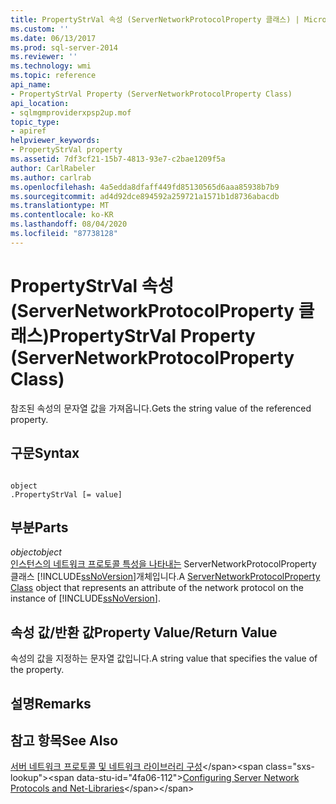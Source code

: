 ```yaml
---
title: PropertyStrVal 속성 (ServerNetworkProtocolProperty 클래스) | Microsoft Docs
ms.custom: ''
ms.date: 06/13/2017
ms.prod: sql-server-2014
ms.reviewer: ''
ms.technology: wmi
ms.topic: reference
api_name:
- PropertyStrVal Property (ServerNetworkProtocolProperty Class)
api_location:
- sqlmgmproviderxpsp2up.mof
topic_type:
- apiref
helpviewer_keywords:
- PropertyStrVal property
ms.assetid: 7df3cf21-15b7-4813-93e7-c2bae1209f5a
author: CarlRabeler
ms.author: carlrab
ms.openlocfilehash: 4a5edda8dfaff449fd85130565d6aaa85938b7b9
ms.sourcegitcommit: ad4d92dce894592a259721a1571b1d8736abacdb
ms.translationtype: MT
ms.contentlocale: ko-KR
ms.lasthandoff: 08/04/2020
ms.locfileid: "87738128"
---
```

# <a name="propertystrval-property-servernetworkprotocolproperty-class"></a><span data-ttu-id="4fa06-102">PropertyStrVal 속성(ServerNetworkProtocolProperty 클래스)</span><span class="sxs-lookup"><span data-stu-id="4fa06-102">PropertyStrVal Property (ServerNetworkProtocolProperty Class)</span></span>
  <span data-ttu-id="4fa06-103">참조된 속성의 문자열 값을 가져옵니다.</span><span class="sxs-lookup"><span data-stu-id="4fa06-103">Gets the string value of the referenced property.</span></span>  
  
## <a name="syntax"></a><span data-ttu-id="4fa06-104">구문</span><span class="sxs-lookup"><span data-stu-id="4fa06-104">Syntax</span></span>  
  
```  
  
object  
.PropertyStrVal [= value]  
```  
  
## <a name="parts"></a><span data-ttu-id="4fa06-105">부분</span><span class="sxs-lookup"><span data-stu-id="4fa06-105">Parts</span></span>  
 <span data-ttu-id="4fa06-106">*object*</span><span class="sxs-lookup"><span data-stu-id="4fa06-106">*object*</span></span>  
 <span data-ttu-id="4fa06-107">[인스턴스의 네트워크 프로토콜 특성을 나타내는](servernetworkprotocolproperty-class.md) ServerNetworkProtocolProperty 클래스 [!INCLUDE[ssNoVersion](../../../includes/ssnoversion-md.md)]개체입니다.</span><span class="sxs-lookup"><span data-stu-id="4fa06-107">A [ServerNetworkProtocolProperty Class](servernetworkprotocolproperty-class.md) object that represents an attribute of the network protocol on the instance of [!INCLUDE[ssNoVersion](../../../includes/ssnoversion-md.md)].</span></span>  
  
## <a name="property-valuereturn-value"></a><span data-ttu-id="4fa06-108">속성 값/반환 값</span><span class="sxs-lookup"><span data-stu-id="4fa06-108">Property Value/Return Value</span></span>  
 <span data-ttu-id="4fa06-109">속성의 값을 지정하는 문자열 값입니다.</span><span class="sxs-lookup"><span data-stu-id="4fa06-109">A string value that specifies the value of the property.</span></span>  
  
## <a name="remarks"></a><span data-ttu-id="4fa06-110">설명</span><span class="sxs-lookup"><span data-stu-id="4fa06-110">Remarks</span></span>  
  
## <a name="see-also"></a><span data-ttu-id="4fa06-111">참고 항목</span><span class="sxs-lookup"><span data-stu-id="4fa06-111">See Also</span></span>  
 <span data-ttu-id="4fa06-112">[서버 네트워크 프로토콜 및 네트워크 라이브러리 구성](https://msdn.microsoft.com/library/ms177485\(v=sql.100\).aspx)</span><span class="sxs-lookup"><span data-stu-id="4fa06-112">[Configuring Server Network Protocols and Net-Libraries](https://msdn.microsoft.com/library/ms177485\(v=sql.100\).aspx)</span></span>  
  
  
